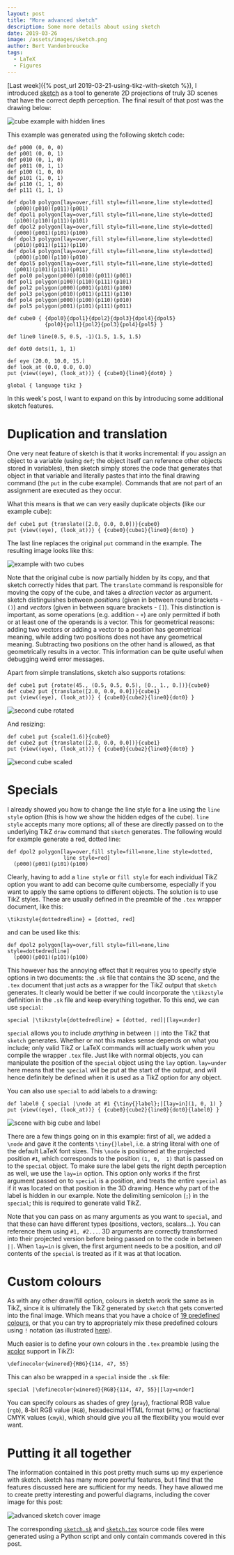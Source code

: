 ```yaml
---
layout: post
title: "More advanced sketch"
description: Some more details about using sketch
date: 2019-03-26
image: /assets/images/sketch.png
author: Bert Vandenbroucke
tags: 
  - LaTeX
  - Figures
---
```


[Last week]({% post_url 2019-03-21-using-tikz-with-sketch %}), I 
introduced [sketch](http://sketch4latex.sourceforge.net/) as a tool to 
generate 2D projections of truly 3D scenes that have the correct depth 
perception. The final result of that post was the drawing below:

![cube example with hidden lines](/assets/images/scene_dotted.png)

This example was generated using the following sketch code:

```
def p000 (0, 0, 0)
def p001 (0, 0, 1)
def p010 (0, 1, 0)
def p011 (0, 1, 1)
def p100 (1, 0, 0)
def p101 (1, 0, 1)
def p110 (1, 1, 0)
def p111 (1, 1, 1)

def dpol0 polygon[lay=over,fill style=fill=none,line style=dotted]
  (p000)(p010)(p011)(p001)
def dpol1 polygon[lay=over,fill style=fill=none,line style=dotted]
  (p100)(p110)(p111)(p101)
def dpol2 polygon[lay=over,fill style=fill=none,line style=dotted]
  (p000)(p001)(p101)(p100)
def dpol3 polygon[lay=over,fill style=fill=none,line style=dotted]
  (p010)(p011)(p111)(p110)
def dpol4 polygon[lay=over,fill style=fill=none,line style=dotted]
  (p000)(p100)(p110)(p010)
def dpol5 polygon[lay=over,fill style=fill=none,line style=dotted]
  (p001)(p101)(p111)(p011)
def pol0 polygon(p000)(p010)(p011)(p001)
def pol1 polygon(p100)(p110)(p111)(p101)
def pol2 polygon(p000)(p001)(p101)(p100)
def pol3 polygon(p010)(p011)(p111)(p110)
def pol4 polygon(p000)(p100)(p110)(p010)
def pol5 polygon(p001)(p101)(p111)(p011)

def cube0 { {dpol0}{dpol1}{dpol2}{dpol3}{dpol4}{dpol5}
            {pol0}{pol1}{pol2}{pol3}{pol4}{pol5} }

def line0 line(0.5, 0.5, -1)(1.5, 1.5, 1.5)

def dot0 dots(1, 1, 1)

def eye (20.0, 10.0, 15.)
def look_at (0.0, 0.0, 0.0)
put {view((eye), (look_at))} { {cube0}{line0}{dot0} }

global { language tikz }
```

In this week's post, I want to expand on this by introducing some 
additional sketch features.

# Duplication and translation

One very neat feature of sketch is that it works incremental: if you 
assign an object to a variable (using `def`; the object itself can 
reference other objects stored in variables), then sketch simply stores 
the code that generates that object in that variable and literally 
pastes that into the final drawing command (the `put` in the cube 
example). Commands that are not part of an assignment are executed as 
they occur.

What this means is that we can very easily duplicate objects (like our 
example cube):

```
def cube1 put {translate([2.0, 0.0, 0.0])}{cube0}
put {view((eye), (look_at))} { {cube0}{cube1}{line0}{dot0} }
```

The last line replaces the original `put` command in the example. The 
resulting image looks like this:

![example with two cubes](/assets/images/scene_duplicate.png)

Note that the original cube is now partially hidden by its copy, and 
that sketch correctly hides that part. The `translate` command is 
responsible for moving the copy of the cube, and takes a *direction 
vector* as argument. sketch distinguishes between *positions* (given in 
between round brackets - `()`) and *vectors* (given in between square 
brackets - `[]`). This distinction is important, as some operations 
(e.g. addition - `+`) are only permitted if both or at least one of the 
operands is a vector. This for geometrical reasons: adding two vectors 
or adding a vector to a position has geometrical meaning, while adding 
two positions does not have any geometrical meaning. Subtracting two 
positions on the other hand is allowed, as that geometrically results in 
a vector. This information can be quite useful when debugging weird 
error messages.

Apart from simple translations, sketch also supports rotations:

```
def cube1 put {rotate(45., (0.5, 0.5, 0.5), [0., 1., 0.])}{cube0}
def cube2 put {translate([2.0, 0.0, 0.0])}{cube1}
put {view((eye), (look_at))} { {cube0}{cube2}{line0}{dot0} }
```

![second cube rotated](/assets/images/scene_rotate.png)

And resizing:

```
def cube1 put {scale(1.6)}{cube0}
def cube2 put {translate([2.0, 0.0, 0.0])}{cube1}
put {view((eye), (look_at))} { {cube0}{cube2}{line0}{dot0} }
```

![second cube scaled](/assets/images/scene_scale.png)

# Specials

I already showed you how to change the line style for a line using the 
`line style` option (this is how we show the hidden edges of the cube). 
`line style` accepts many more options; all of these are directly passed 
on to the underlying TikZ `draw` command that `sketch` generates. The 
following would for example generate a red, dotted line:

```
def dpol2 polygon[lay=over,fill style=fill=none,line style=dotted,
                  line style=red]
  (p000)(p001)(p101)(p100)
```

Clearly, having to add a `line style` or `fill style` for each 
individual TikZ option you want to add can become quite cumbersome, 
especially if you want to apply the same options to different objects. 
The solution is to use TikZ styles. These are usually defined in the 
preamble of the `.tex` wrapper document, like this:

```
\tikzstyle{dottedredline} = [dotted, red]
```

and can be used like this:

```
def dpol2 polygon[lay=over,fill style=fill=none,line style=dottedredline]
  (p000)(p001)(p101)(p100)
```

This however has the annoying effect that it requires you to specify 
style options in two documents: the `.sk` file that contains the 3D 
scene, and the `.tex` document that just acts as a wrapper for the TikZ 
output that `sketch` generates. It clearly would be better if we could 
incorporate the `\tikzstyle` definition in the `.sk` file and keep 
everything together. To this end, we can use `special`:

```
special |\tikzstyle{dottedredline} = [dotted, red]|[lay=under]
```

`special` allows you to include *anything* in between `||` into the TikZ 
that `sketch` generates. Whether or not this makes sense depends on what 
you include; only valid TikZ or LaTeX commands will actually work when 
you compile the wrapper `.tex` file. Just like with normal objects, you 
can manipulate the position of the `special` object using the `lay` 
option. `lay=under` here means that the `special` will be put at the 
start of the output, and will hence definitely be defined when it is 
used as a TikZ option for any object.

You can also use `special` to add labels to a drawing:

```
def label0 { special |\node at #1 {\tiny{}label};|[lay=in](1, 0, 1) }
put {view((eye), (look_at))} { {cube0}{cube2}{line0}{dot0}{label0} }
```

![scene with big cube and label](/assets/images/scene_label.png)

There are a few things going on in this example: first of all, we added 
a `\node` and gave it the contents `\tiny{}label`, i.e. a string literal 
with one of the default LaTeX font sizes. This `\node` is positioned at 
the projected position `#1`, which corresponds to the position `(1, 0, 
1)` that is passed on to the `special` object. To make sure the label 
gets the right depth perception as well, we use the `lay=in` option. 
This option only works if the first argument passed on to `special` is a 
position, and treats the entire `special` as if it was located on that 
position in the 3D drawing. Hence why part of the label is hidden in our 
example. Note the delimiting semicolon (`;`) in the `special`; this is 
required to generate valid TikZ.

Note that you can pass on as many arguments as you want to `special`, 
and that these can have different types (positions, vectors, 
scalars...). You can reference them using `#1, #2...`. 3D arguments are 
correctly transformed into their projected version before being passed 
on to the code in between `||`. When `lay=in` is given, the first 
argument needs to be a position, and *all* contents of the `special` is 
treated as if it was at that location.

# Custom colours

As with any other draw/fill option, colours in sketch work the same as 
in TikZ, since it is ultimately the TikZ generated by `sketch` that gets 
converted into the final image. Which means that you have a choice of 
[19 predefined 
colours](https://en.wikibooks.org/wiki/LaTeX/PGF/TikZ#Color), or that 
you can try to appropriately mix these predefined colours using `!` 
notation (as illustrated 
[here](https://en.wikibooks.org/wiki/LaTeX/PGF/TikZ#User-defined_paths)).

Much easier is to define your own colours in the `.tex` preamble (using 
the [xcolor](https://en.wikibooks.org/wiki/LaTeX/Colors) support in 
TikZ):

```
\definecolor{winered}{RBG}{114, 47, 55}
```

This can also be wrapped in a `special` inside the `.sk` file:

```
special |\definecolor{winered}{RGB}{114, 47, 55}|[lay=under]
```

You can specify colours as shades of grey (`gray`), fractional RGB value 
(`rgb`), 8-bit RGB value (`RGB`), hexadecimal HTML format (`HTML`) or 
fractional CMYK values (`cmyk`), which should give you all the 
flexibility you would ever want.

# Putting it all together

The information contained in this post pretty much sums up my experience 
with sketch. sketch has many more powerful features, but I find that the 
features discussed here are sufficient for my needs. They have allowed 
me to create pretty interesting and powerful diagrams, including the 
cover image for this post:

![advanced sketch cover image](/assets/images/sketch.png)

The corresponding [`sketch.sk`](/assets/code/sketch.sk) and 
[`sketch.tex`](/assets/code/sketch.tex) source code files were generated 
using a Python script and only contain commands covered in this post.
